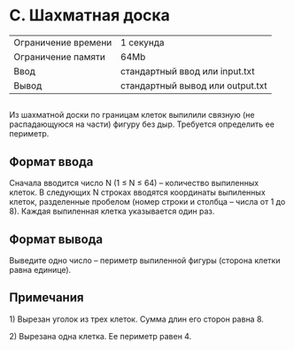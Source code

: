 <div class="problem-statement">
   <div class="header">
      <h1 class="title">C. Шахматная доска</h1>
      <table>
         <tr class="time-limit">
            <td class="property-title">Ограничение времени</td>
            <td>1&nbsp;секунда</td>
         </tr>
         <tr class="memory-limit">
            <td class="property-title">Ограничение памяти</td>
            <td>64Mb</td>
         </tr>
         <tr class="input-file">
            <td class="property-title">Ввод</td>
            <td colspan="1">стандартный ввод или input.txt</td>
         </tr>
         <tr class="output-file">
            <td class="property-title">Вывод</td>
            <td colspan="1">стандартный вывод или output.txt</td>
         </tr>
      </table>
   </div>
   <h2></h2>
   <div class="legend"><span style="">
         <p>Из шахматной доски по границам клеток выпилили связную (не распадающуюся на части) фигуру без дыр. Требуется определить ее
            периметр.
         </p></span><p></p>
   </div>
   <h2>Формат ввода</h2>
   <div class="input-specification"><span style="">
         <p>Сначала вводится число N (1 ≤ N ≤ 64) – количество выпиленных клеток. В следующих N строках вводятся координаты выпиленных
            клеток, разделенные пробелом (номер строки и столбца – числа от 1 до 8). Каждая выпиленная клетка указывается один раз.
         </p></span><p></p>
   </div>
   <h2>Формат вывода</h2>
   <div class="output-specification"><span style="">
         <p>Выведите одно число – периметр выпиленной фигуры (сторона клетки равна единице).</p></span><p></p>
   </div>
   <h2>Примечания</h2>
   <div class="notes"><span style="">
         <p>1) Вырезан уголок из трех клеток. Сумма длин его сторон равна 8.</p></span><p>2) Вырезана одна клетка. Ее периметр равен 4.</p>
   </div>
